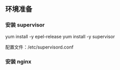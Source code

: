 ## 环境准备

### 安装 supervisor

yum install -y epel-release
yum install -y supervisor 

配置文件：/etc/supervisord.conf

### 安装 nginx 
